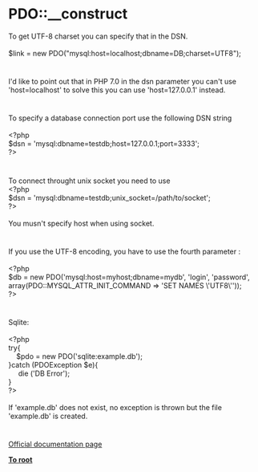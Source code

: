 # PDO::__construct




<div class="phpcode"><span class="html">
To get UTF-8 charset you can specify that in the DSN.<br><br>$link = new PDO(&quot;mysql:host=localhost;dbname=DB;charset=UTF8&quot;);</span>
</div>
  

#


<div class="phpcode"><span class="html">
I&apos;d like to point out that in PHP 7.0 in the dsn parameter you can&apos;t use &apos;host=localhost&apos; to solve this you can use &apos;host=127.0.0.1&apos; instead.</span>
</div>
  

#


<div class="phpcode"><span class="html">
To specify a database connection port use the following DSN string<br><br><span class="default">&lt;?php<br>$dsn </span><span class="keyword">= </span><span class="string">&apos;mysql:dbname=testdb;host=127.0.0.1;port=3333&apos;</span><span class="keyword">;<br></span><span class="default">?&gt;</span>
</span>
</div>
  

#


<div class="phpcode"><span class="html">
To connect throught unix socket you need to use <br><span class="default">&lt;?php<br>$dsn </span><span class="keyword">= </span><span class="string">&apos;mysql:dbname=testdb;unix_socket=/path/to/socket&apos;</span><span class="keyword">;<br></span><span class="default">?&gt;<br></span><br>You musn&apos;t specify host when using socket.</span>
</div>
  

#


<div class="phpcode"><span class="html">
If you use the UTF-8 encoding, you have to use the fourth parameter :
<br>
<br><span class="default">&lt;?php
<br>$db </span><span class="keyword">= new </span><span class="default">PDO</span><span class="keyword">(</span><span class="string">&apos;mysql:host=myhost;dbname=mydb&apos;</span><span class="keyword">, </span><span class="string">&apos;login&apos;</span><span class="keyword">, </span><span class="string">&apos;password&apos;</span><span class="keyword">, array(</span><span class="default">PDO</span><span class="keyword">::</span><span class="default">MYSQL_ATTR_INIT_COMMAND </span><span class="keyword">=&gt; </span><span class="string">&apos;SET NAMES \&apos;UTF8\&apos;&apos;</span><span class="keyword">));
<br></span><span class="default">?&gt;</span>
</span>
</div>
  

#


<div class="phpcode"><span class="html">
Sqlite:<br><br><span class="default">&lt;?php<br></span><span class="keyword">try{&#xA0; &#xA0;&#xA0; <br>&#xA0; &#xA0; </span><span class="default">$pdo </span><span class="keyword">= new </span><span class="default">PDO</span><span class="keyword">(</span><span class="string">&apos;sqlite:example.db&apos;</span><span class="keyword">);<br>}catch (</span><span class="default">PDOException $e</span><span class="keyword">){<br>&#xA0; &#xA0;&#xA0; die (</span><span class="string">&apos;DB Error&apos;</span><span class="keyword">);<br>}<br></span><span class="default">?&gt;<br></span><br>If &apos;example.db&apos; does not exist, no exception is thrown but the file &apos;example.db&apos; is created.</span>
</div>
  

#

[Official documentation page](https://www.php.net/manual/en/pdo.construct.php)

**[To root](/README.md)**